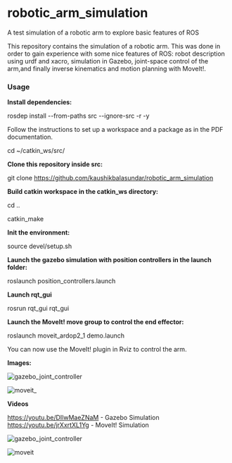# robotic_arm_simulation
A test simulation of a robotic arm to explore basic features of ROS

This repository contains the simulation of a robotic arm. This was done in order to gain experience with some nice features of ROS: robot description using urdf and xacro, simulation in Gazebo, joint-space control of the arm,and finally inverse kinematics and motion planning with MoveIt!.

### **Usage**

**Install dependencies:**

rosdep install --from-paths src --ignore-src -r -y

Follow the instructions to set up a workspace and a package as in the PDF documentation. 

cd ~/catkin_ws/src/

**Clone this repository inside src:**

git clone https://github.com/kaushikbalasundar/robotic_arm_simulation

**Build catkin workspace in the catkin_ws directory:**

cd ..

catkin_make

**Init the environment:**

source devel/setup.sh

**Launch the gazebo simulation with position controllers in the launch folder:**

roslaunch position_controllers.launch

**Launch rqt_gui**

rosrun rqt_gui rqt_gui

**Launch the MoveIt! move group to control the end effector:**

roslaunch moveit_ardop2_1 demo.launch

You can now use the MoveIt! plugin in Rviz to control the arm. 

**Images:**

![gazebo_joint_controller](https://user-images.githubusercontent.com/44526371/47739612-be90c380-dc9b-11e8-8d33-499090547f85.png)


![moveit_](https://user-images.githubusercontent.com/44526371/47739618-c3557780-dc9b-11e8-999a-fca53b56f143.png)

**Videos**

https://youtu.be/DIlwMaeZNaM - Gazebo Simulation
https://youtu.be/jrXxrtXL1Yg - MoveIt! Simulation

![gazebo_joint_controller](https://user-images.githubusercontent.com/44526371/47739582-af117a80-dc9b-11e8-9cb8-64dd14c14351.gif)

![moveit](https://user-images.githubusercontent.com/44526371/47739593-b6388880-dc9b-11e8-8f9a-56ecc2e2b8f4.gif)


